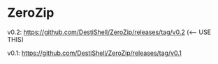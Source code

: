 # ZeroZip
v0.2: https://github.com/DestiShell/ZeroZip/releases/tag/v0.2 (<-- USE THIS)

v0.1: https://github.com/DestiShell/ZeroZip/releases/tag/v0.1
